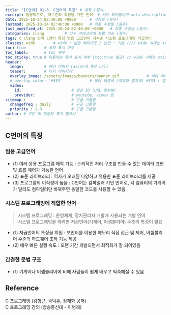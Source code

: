 ```yaml
---
title: "[C언어] 01-3. C언어의 특징" # 제목 (필수)
excerpt: 범용적으로, 저수준의 특징을 가진 언어  # 서브 타이틀이자 meta description (필수)
date: 2025-10-24 02:40:00 +0900      # 작성일 (필수)
lastmod: 2025-10-24 02:40:00 +0900   # 최종 수정일 (필수)
last_modified_at: 2025-10-24 02:40:00 +0900   # 최종 수정일 (필수)
categories: clang         # 다수 카테고리에 포함 가능 (필수)
tags: c clang 언어 c언어 특징 범용 고급언어 저수준 시스템 프로그래밍 저급언어                   # 태그 복수개 가능 (필수)
classes: wide        # wide : 넓은 레이아웃 / 빈칸 : 기본 //// wide 시에는 sticky toc 불가
toc: true        # 목차 표시 여부
toc_label:       # toc 제목
toc_sticky: true # 이동하는 목차 표시 여부 (toc:true 필요) // wide 시에는 sticky toc 불가
header: 
  image:         # 헤더 이미지 (asset내 혹은 url)
  teaser:        # 티저 이미지??
  overlay_image: /assets/images/banners/banner.gif            # 헤더 이미지 (제목과 겹치게)
  # overlay_color: '#333'            # 헤더 배경색 (제목과 겹치게) #333 : 짙은 회색 (필수)
  video:
    id:                      # 영상 ID (URL 뒷부분)
    provider:                # youtube, vimeo 등
sitemap :                    # 구글 크롤링
  changefreq : daily         # 구글 크롤링
  priority : 1.0             # 구글 크롤링
author: # 주인 외 작성자 표기 필요시
---
```

<!--postNo: 20251024_003-->



## C언어의 특징  

### 범용 고급언어  

- (1) 여러 응용 프로그램 제작 가능 : 논리적인 처리 구조를 만들 수 있는 데이터 표현 및 흐름 제어가 가능한 언어  
- (2) 표준 라이브러리 : 역사가 오래된 다양하고 유용한 표준 라이브러리를 제공  
- (3) 프로그램의 이식성이 높음 : C언어는 컴파일러 기반 번어로, 각 컴퓨터의 기계어가 달라도 컴파일러만 바꿔주면 동일한 코드를 사용할 수 있음.  

### 시스템 프로그래밍에 적합한 언어  

> 시스템 프로그래밍 : 운영체제, 장치관리자 개발에 사용되는 개발 언어  
> 시스템 프로그래밍을 하려면 저급언어(기계어, 어셈블리어) 수준의 특성이 필요    

- (1) 저급언어의 특징을 지원 : 포인터를 이용한 메모리 직접 접근 및 제어, 어셈블리어 수준의 하드웨어 조작 기능 제공  
- (2) 매우 빠른 실행 속도 : 오랜 기간 개발되면서 최적화가 잘 되어있음  

### 간결한 문법 구조  

- (1) 기계어나 어셈블리어에 비해 사람들이 쉽게 배우고 익숙해질 수 있음  

## Reference  

C 프로그래밍 (김형근, 곽덕훈, 정재화 공저)  
C 프로그래밍 강의 (방송통신대 - 이병래)  
